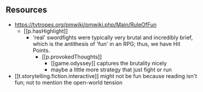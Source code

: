 

## Resources

- https://tvtropes.org/pmwiki/pmwiki.php/Main/RuleOfFun
  - [[p.hasHighlight]]
    - 'real' swordfights were typically very brutal and incredibly brief, which is the antithesis of 'fun' in an RPG; thus, we have Hit Points.
      - [[p.provokedThoughts]] 
        - [[game.odyssey]] captures the brutality nicely
        - maybe a little more strategy that just fight or run
- [[t.storytelling.fiction.interactive]] might not be fun because reading isn't fun; not to mention the open-world tension